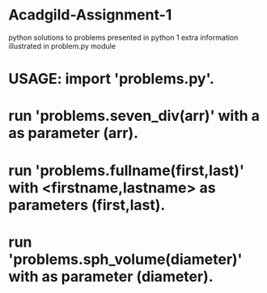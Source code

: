 # Acadgild-Assignment-1
python solutions to problems presented in python 1
extra information illustrated in problem.py module

# USAGE: import 'problems.py'.
#        run    'problems.seven_div(arr)' with a <list of numbers> as parameter (arr).
#        run    'problems.fullname(first,last)' with <firstname,lastname> as parameters (first,last).
#        run    'problems.sph_volume(diameter)' with <diameter of sphere> as parameter (diameter).
  

       
